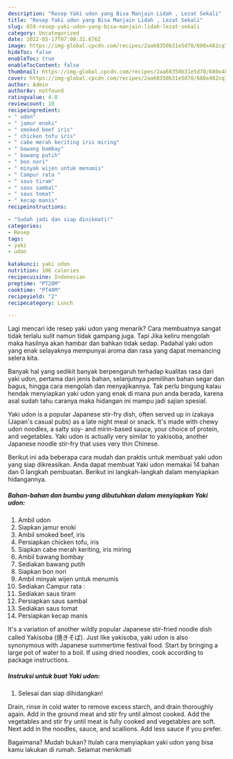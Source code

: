 ```yaml
---
description: "Resep Yaki udon yang Bisa Manjain Lidah , Lezat Sekali"
title: "Resep Yaki udon yang Bisa Manjain Lidah , Lezat Sekali"
slug: 659-resep-yaki-udon-yang-bisa-manjain-lidah-lezat-sekali
category: Uncategorized
date: 2022-05-17T07:08:31.676Z
image: https://img-global.cpcdn.com/recipes/2aa68350b31e5d70/680x482cq70/yaki-udon-foto-resep-utama.jpg
hideToc: false
enableToc: true
enableTocContent: false
thumbnail: https://img-global.cpcdn.com/recipes/2aa68350b31e5d70/680x482cq70/yaki-udon-foto-resep-utama.jpg
cover: https://img-global.cpcdn.com/recipes/2aa68350b31e5d70/680x482cq70/yaki-udon-foto-resep-utama.jpg
author: Admin
authorAv: notfound
ratingvalue: 4.8
reviewcount: 10
recipeingredient:
- " udon"
- " jamur enoki"
- " smoked beef iris"
- " chicken tofu iris"
- " cabe merah keriting iris miring"
- " bawang bombay"
- " bawang putih"
- " bon nori"
- " minyak wijen untuk menumis"
- " Campur rata "
- " saus tiram"
- " saus sambal"
- " saus tomat"
- " kecap manis"
recipeinstructions:

- "Sudah jadi dan siap dinikmati!"
categories:
- Resep
tags:
- yaki
- udon

katakunci: yaki udon 
nutrition: 106 calories
recipecuisine: Indonesian
preptime: "PT28M"
cooktime: "PT40M"
recipeyield: "2"
recipecategory: Lunch

---
```



Lagi mencari ide resep yaki udon yang menarik? Cara membuatnya sangat tidak terlalu sulit namun tidak gampang juga. Tapi Jika keliru mengolah maka hasilnya akan hambar dan bahkan tidak sedap. Padahal yaki udon yang enak selayaknya mempunyai aroma dan rasa yang dapat memancing selera kita.


Banyak hal yang sedikit banyak berpengaruh terhadap kualitas rasa dari yaki udon, pertama dari jenis bahan, selanjutnya pemilihan bahan segar dan bagus, hingga cara mengolah dan menyajikannya. Tak perlu bingung kalau hendak menyiapkan yaki udon yang enak di mana pun anda berada, karena asal sudah tahu caranya maka hidangan ini mampu jadi sajian spesial.

Yaki udon is a popular Japanese stir-fry dish, often served up in izakaya (Japan&#39;s casual pubs) as a late night meal or snack. It&#39;s made with chewy udon noodles, a salty soy- and mirin-based sauce, your choice of protein, and vegetables. Yaki udon is actually very similar to yakisoba, another Japanese noodle stir-fry that uses very thin Chinese.


Berikut ini ada beberapa cara mudah dan praktis untuk membuat yaki udon yang siap dikreasikan. Anda dapat membuat Yaki udon memakai 14 bahan dan 0 langkah pembuatan. Berikut ini langkah-langkah dalam menyiapkan hidangannya.

<!--inarticleads1-->

##### Bahan-bahan dan bumbu yang dibutuhkan dalam menyiapkan Yaki udon:

1. Ambil  udon
1. Siapkan  jamur enoki
1. Ambil  smoked beef, iris
1. Persiapkan  chicken tofu, iris
1. Siapkan  cabe merah keriting, iris miring
1. Ambil  bawang bombay
1. Sediakan  bawang putih
1. Siapkan  bon nori
1. Ambil  minyak wijen untuk menumis
1. Sediakan  Campur rata :
1. Sediakan  saus tiram
1. Persiapkan  saus sambal
1. Sediakan  saus tomat
1. Persiapkan  kecap manis


It&#39;s a variation of another wildly popular Japanese stir-fried noodle dish called Yakisoba (焼きそば). Just like yakisoba, yaki udon is also synonymous with Japanese summertime festival food. Start by bringing a large pot of water to a boil. If using dried noodles, cook according to package instructions. 

<!--inarticleads2-->

##### Instruksi untuk buat Yaki udon:


1. Selesai dan siap dihidangkan!

Drain, rinse in cold water to remove excess starch, and drain thoroughly again. Add in the ground meat and stir fry until almost cooked. Add the vegetables and stir fry until meat is fully cooked and vegetables are soft. Next add in the noodles, sauce, and scallions. Add less sauce if you prefer. 

Bagaimana? Mudah bukan? Itulah cara menyiapkan yaki udon yang bisa kamu lakukan di rumah. Selamat menikmati
